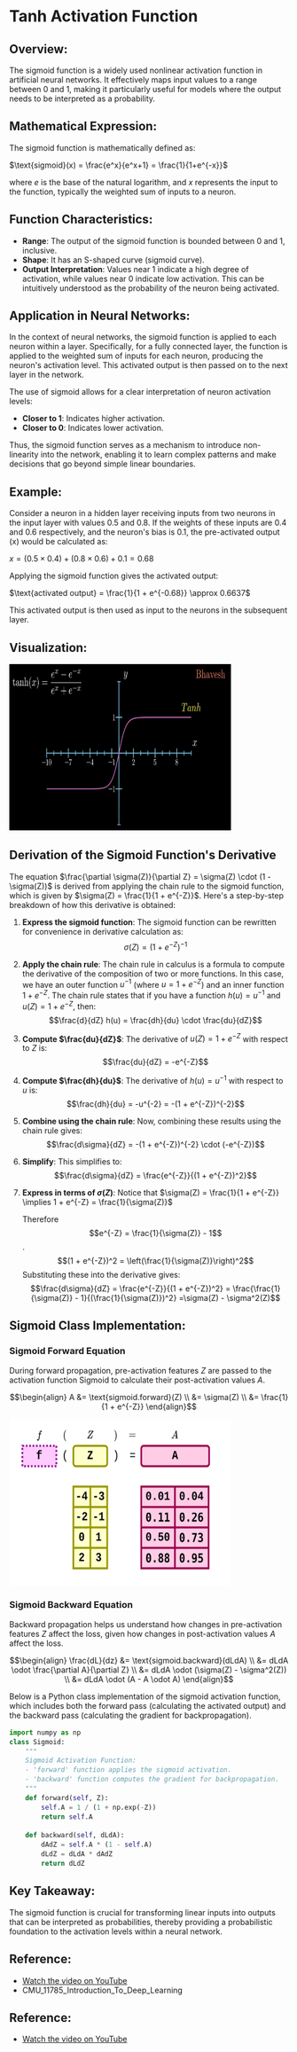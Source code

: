 


# Tanh Activation Function

## Overview:
The sigmoid function is a widely used nonlinear activation function in artificial neural networks. It effectively maps input values to a range between 0 and 1, making it particularly useful for models where the output needs to be interpreted as a probability.

## Mathematical Expression:
The sigmoid function is mathematically defined as:

$\text{sigmoid}(x) = \frac{e^x}{e^x+1} = \frac{1}{1+e^{-x}}$

where $e$ is the base of the natural logarithm, and $x$ represents the input to the function, typically the weighted sum of inputs to a neuron.

## Function Characteristics:
- **Range**: The output of the sigmoid function is bounded between 0 and 1, inclusive.
- **Shape**: It has an S-shaped curve (sigmoid curve).
- **Output Interpretation**: Values near 1 indicate a high degree of activation, while values near 0 indicate low activation. This can be intuitively understood as the probability of the neuron being activated.

## Application in Neural Networks:
In the context of neural networks, the sigmoid function is applied to each neuron within a layer. Specifically, for a fully connected layer, the function is applied to the weighted sum of inputs for each neuron, producing the neuron's activation level. This activated output is then passed on to the next layer in the network.

The use of sigmoid allows for a clear interpretation of neuron activation levels:
- **Closer to 1**: Indicates higher activation.
- **Closer to 0**: Indicates lower activation.

Thus, the sigmoid function serves as a mechanism to introduce non-linearity into the network, enabling it to learn complex patterns and make decisions that go beyond simple linear boundaries.

## Example:
Consider a neuron in a hidden layer receiving inputs from two neurons in the input layer with values 0.5 and 0.8. If the weights of these inputs are 0.4 and 0.6 respectively, and the neuron's bias is 0.1, the pre-activated output (x) would be calculated as:

$x = (0.5 \times 0.4) + (0.8 \times 0.6) + 0.1 = 0.68$

Applying the sigmoid function gives the activated output:

$\text{activated output} = \frac{1}{1 + e^{-0.68}} \approx 0.6637$

This activated output is then used as input to the neurons in the subsequent layer.

## Visualization:

<img src="tanh.png" alt="tanh" width="400" height="300"/>

## Derivation of the Sigmoid Function's Derivative

The equation $\frac{\partial \sigma(Z)}{\partial Z} = \sigma(Z) \cdot (1 - \sigma(Z))$ is derived from applying the chain rule to the sigmoid function, which is given by $\sigma(Z) = \frac{1}{1 + e^{-Z}}$. Here's a step-by-step breakdown of how this derivative is obtained:

1. **Express the sigmoid function**: The sigmoid function can be rewritten for convenience in derivative calculation as:
   $$\sigma(Z) = (1 + e^{-Z})^{-1}$$

2. **Apply the chain rule**: The chain rule in calculus is a formula to compute the derivative of the composition of two or more functions. In this case, we have an outer function $u^{-1}$ (where $u = 1 + e^{-Z}$) and an inner function $1 + e^{-Z}$. The chain rule states that if you have a function $h(u) = u^{-1}$ and $u(Z) = 1 + e^{-Z}$, then:
   $$\frac{d}{dZ} h(u) = \frac{dh}{du} \cdot \frac{du}{dZ}$$

3. **Compute $\frac{du}{dZ}$**: The derivative of $u(Z) = 1 + e^{-Z}$ with respect to $Z$ is:
   $$\frac{du}{dZ} = -e^{-Z}$$

4. **Compute $\frac{dh}{du}$**: The derivative of $h(u) = u^{-1}$ with respect to $u$ is:
   $$\frac{dh}{du} = -u^{-2} = -(1 + e^{-Z})^{-2}$$

5. **Combine using the chain rule**: Now, combining these results using the chain rule gives:
   $$\frac{d\sigma}{dZ} = -(1 + e^{-Z})^{-2} \cdot (-e^{-Z})$$

6. **Simplify**: This simplifies to:
   $$\frac{d\sigma}{dZ} = \frac{e^{-Z}}{(1 + e^{-Z})^2}$$

7. **Express in terms of $\sigma(Z)$**: Notice that $\sigma(Z) = \frac{1}{1 + e^{-Z}} \implies 1 + e^{-Z} = \frac{1}{\sigma(Z)}$
   
   Therefore
   $$e^{-Z} = \frac{1}{\sigma(Z)} - 1$$.
   $$(1 + e^{-Z})^2 = \left(\frac{1}{\sigma(Z)}\right)^2$$
   Substituting these into the derivative gives:
   $$\frac{d\sigma}{dZ} = \frac{e^{-Z}}{(1 + e^{-Z})^2} = \frac{\frac{1}{\sigma(Z)} - 1}{(\frac{1}{\sigma(Z)})^2} =\sigma(Z) - \sigma^2(Z)$$

## Sigmoid Class Implementation:

### Sigmoid Forward Equation

During forward propagation, pre-activation features $Z$ are passed to the activation function Sigmoid to calculate their post-activation values $A$.


$$\begin{align}
A &= \text{sigmoid.forward}(Z) \\
&= \sigma(Z) \\
&= \frac{1}{1 + e^{-Z}}
\end{align}$$

<img src="sigmoid_activation_forward.png" alt="sigmoid_activation_forward" width="400" height="300"/>

### Sigmoid Backward Equation

Backward propagation helps us understand how changes in pre-activation features $Z$ affect the loss, given
how changes in post-activation values $A$ affect the loss.


$$\begin{align}
\frac{dL}{dz} &= \text{sigmoid.backward}(dLdA) \\
&= dLdA \odot \frac{\partial A}{\partial Z} \\
&= dLdA \odot (\sigma(Z) - \sigma^2(Z)) \\
&= dLdA \odot (A - A \odot A)
\end{align}$$


Below is a Python class implementation of the sigmoid activation function, which includes both the forward pass (calculating the activated output) and the backward pass (calculating the gradient for backpropagation).

```python
import numpy as np
class Sigmoid:
    """
    Sigmoid Activation Function:
    - 'forward' function applies the sigmoid activation.
    - 'backward' function computes the gradient for backpropagation.
    """
    def forward(self, Z):
        self.A = 1 / (1 + np.exp(-Z))
        return self.A

    def backward(self, dLdA):
        dAdZ = self.A * (1 - self.A)
        dLdZ = dLdA * dAdZ
        return dLdZ
```



## Key Takeaway:
The sigmoid function is crucial for transforming linear inputs into outputs that can be interpreted as probabilities, thereby providing a probabilistic foundation to the activation levels within a neural network.

## Reference:
- [Watch the video on YouTube](https://www.youtube.com/watch?v=KOhbp3EIRlM)
- CMU_11785_Introduction_To_Deep_Learning


## Reference:
- [Watch the video on YouTube](https://www.youtube.com/watch?v=u0VsKSoSM4Y)
